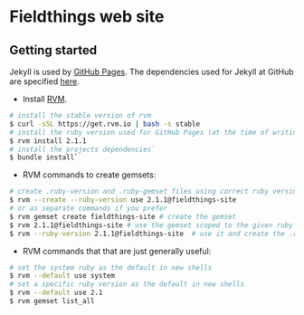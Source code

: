 # Fieldthings web site

## Getting started
Jekyll is used by [GitHub Pages](https://pages.github.com/). The dependencies used for Jekyll at GitHub are specified [here](https://pages.github.com/versions/).

- Install [RVM](https://rvm.io/rvm/install).
```bash
# install the stable version of rvm
$ curl -sSL https://get.rvm.io | bash -s stable
# install the ruby version used for GitHub Pages (at the time of writing).
$ rvm install 2.1.1
# install the projects dependencies`
$ bundle install`
```

- RVM commands to create gemsets:
```bash
# create .ruby-version and .ruby-gemset files using correct ruby version when changing into the project directory
$ rvm --create --ruby-version use 2.1.1@fieldthings-site
# or as separate commands if you prefer
$ rvm gemset create fieldthings-site # create the gemset
$ rvm 2.1.1@fieldthings-site # use the gemset scoped to the given ruby version
$ rvm --ruby-version 2.1.1@fieldthings-site  # use it and create the .ruby-version and .ruby-gemset files
```

- RVM commands that that are just generally useful:
```bash
# set the system ruby as the default in new shells
$ rvm --default use system
# set a specific ruby version as the default in new shells
$ rvm --default use 2.1
$ rvm gemset list_all
```
